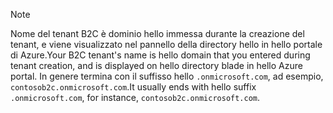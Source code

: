 > [!NOTE]
> <span data-ttu-id="28ece-101">Nome del tenant B2C è dominio hello immessa durante la creazione del tenant, e viene visualizzato nel pannello della directory hello in hello portale di Azure.</span><span class="sxs-lookup"><span data-stu-id="28ece-101">Your B2C tenant's name is hello domain that you entered during tenant creation, and is displayed on hello directory blade in hello Azure portal.</span></span>  <span data-ttu-id="28ece-102">In genere termina con il suffisso hello `.onmicrosoft.com`, ad esempio, `contosob2c.onmicrosoft.com`.</span><span class="sxs-lookup"><span data-stu-id="28ece-102">It usually ends with hello suffix `.onmicrosoft.com`, for instance, `contosob2c.onmicrosoft.com`.</span></span>
> 
> 

